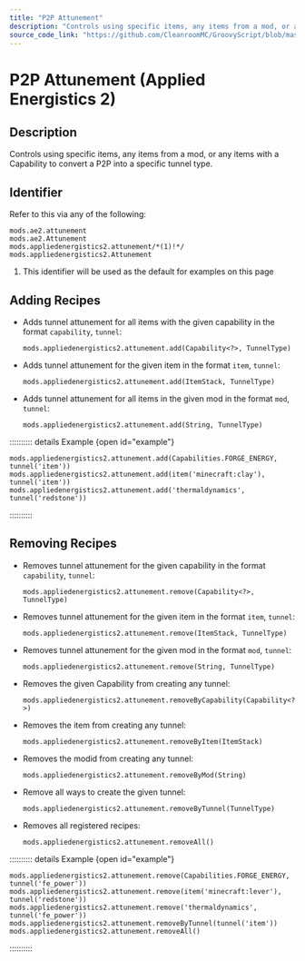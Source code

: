 ```yaml
---
title: "P2P Attunement"
description: "Controls using specific items, any items from a mod, or any items with a Capability to convert a P2P into a specific tunnel type."
source_code_link: "https://github.com/CleanroomMC/GroovyScript/blob/master/src/main/java/com/cleanroommc/groovyscript/compat/mods/appliedenergistics2/Attunement.java"
---
```


# P2P Attunement (Applied Energistics 2)

## Description

Controls using specific items, any items from a mod, or any items with a Capability to convert a P2P into a specific tunnel type.

## Identifier

Refer to this via any of the following:

```groovy:no-line-numbers {3}
mods.ae2.attunement
mods.ae2.Attunement
mods.appliedenergistics2.attunement/*(1)!*/
mods.appliedenergistics2.Attunement
```

1. This identifier will be used as the default for examples on this page

## Adding Recipes

- Adds tunnel attunement for all items with the given capability in the format `capability`, `tunnel`:

    ```groovy:no-line-numbers
    mods.appliedenergistics2.attunement.add(Capability<?>, TunnelType)
    ```

- Adds tunnel attunement for the given item in the format `item`, `tunnel`:

    ```groovy:no-line-numbers
    mods.appliedenergistics2.attunement.add(ItemStack, TunnelType)
    ```

- Adds tunnel attunement for all items in the given mod in the format `mod`, `tunnel`:

    ```groovy:no-line-numbers
    mods.appliedenergistics2.attunement.add(String, TunnelType)
    ```

:::::::::: details Example {open id="example"}
```groovy:no-line-numbers
mods.appliedenergistics2.attunement.add(Capabilities.FORGE_ENERGY, tunnel('item'))
mods.appliedenergistics2.attunement.add(item('minecraft:clay'), tunnel('item'))
mods.appliedenergistics2.attunement.add('thermaldynamics', tunnel('redstone'))
```

::::::::::

## Removing Recipes

- Removes tunnel attunement for the given capability in the format `capability`, `tunnel`:

    ```groovy:no-line-numbers
    mods.appliedenergistics2.attunement.remove(Capability<?>, TunnelType)
    ```

- Removes tunnel attunement for the given item in the format `item`, `tunnel`:

    ```groovy:no-line-numbers
    mods.appliedenergistics2.attunement.remove(ItemStack, TunnelType)
    ```

- Removes tunnel attunement for the given mod in the format `mod`, `tunnel`:

    ```groovy:no-line-numbers
    mods.appliedenergistics2.attunement.remove(String, TunnelType)
    ```

- Removes the given Capability from creating any tunnel:

    ```groovy:no-line-numbers
    mods.appliedenergistics2.attunement.removeByCapability(Capability<?>)
    ```

- Removes the item from creating any tunnel:

    ```groovy:no-line-numbers
    mods.appliedenergistics2.attunement.removeByItem(ItemStack)
    ```

- Removes the modid from creating any tunnel:

    ```groovy:no-line-numbers
    mods.appliedenergistics2.attunement.removeByMod(String)
    ```

- Remove all ways to create the given tunnel:

    ```groovy:no-line-numbers
    mods.appliedenergistics2.attunement.removeByTunnel(TunnelType)
    ```

- Removes all registered recipes:

    ```groovy:no-line-numbers
    mods.appliedenergistics2.attunement.removeAll()
    ```

:::::::::: details Example {open id="example"}
```groovy:no-line-numbers
mods.appliedenergistics2.attunement.remove(Capabilities.FORGE_ENERGY, tunnel('fe_power'))
mods.appliedenergistics2.attunement.remove(item('minecraft:lever'), tunnel('redstone'))
mods.appliedenergistics2.attunement.remove('thermaldynamics', tunnel('fe_power'))
mods.appliedenergistics2.attunement.removeByTunnel(tunnel('item'))
mods.appliedenergistics2.attunement.removeAll()
```

::::::::::

